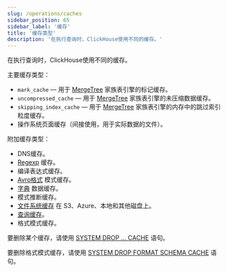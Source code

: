 ```yaml
---
slug: /operations/caches
sidebar_position: 65
sidebar_label: '缓存'
title: '缓存类型'
description: '在执行查询时，ClickHouse使用不同的缓存。'
---
```


在执行查询时，ClickHouse使用不同的缓存。

主要缓存类型：

- `mark_cache` — 用于 [MergeTree](../engines/table-engines/mergetree-family/mergetree.md) 家族表引擎的标记缓存。
- `uncompressed_cache` — 用于 [MergeTree](../engines/table-engines/mergetree-family/mergetree.md) 家族表引擎的未压缩数据缓存。
- `skipping_index_cache` — 用于 [MergeTree](../engines/table-engines/mergetree-family/mergetree.md) 家族表引擎的内存中的跳过索引粒度缓存。
- 操作系统页面缓存（间接使用，用于实际数据的文件）。

附加缓存类型：

- DNS缓存。
- [Regexp](../interfaces/formats.md#data-format-regexp) 缓存。
- 编译表达式缓存。
- [Avro格式](../interfaces/formats.md#data-format-avro) 模式缓存。
- [字典](../sql-reference/dictionaries/index.md) 数据缓存。
- 模式推断缓存。
- [文件系统缓存](storing-data.md) 在 S3、Azure、本地和其他磁盘上。
- [查询缓存](query-cache.md)。
- 格式模式缓存。

要删除某个缓存，请使用 [SYSTEM DROP ... CACHE](../sql-reference/statements/system.md#drop-mark-cache) 语句。

要删除格式模式缓存，请使用 [SYSTEM DROP FORMAT SCHEMA CACHE](/sql-reference/statements/system#system-drop-schema-format) 语句。
